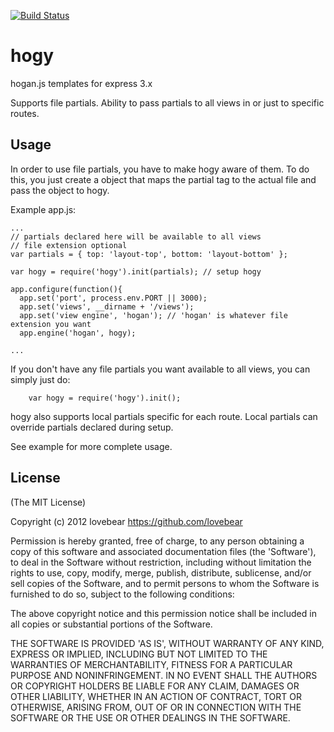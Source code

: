 [![Build Status](https://travis-ci.org/lovebear/hogy.png)](https://travis-ci.org/lovebear/hogy)

# hogy
hogan.js templates for express 3.x

Supports file partials. Ability to pass partials to all views in or just to specific routes.

## Usage

In order to use file partials, you have to make hogy aware of them. To do this, you just create a object that maps the partial tag to the actual file and pass the object to hogy.

Example app.js:
```
...
// partials declared here will be available to all views
// file extension optional
var partials = { top: 'layout-top', bottom: 'layout-bottom' };

var hogy = require('hogy').init(partials); // setup hogy

app.configure(function(){
  app.set('port', process.env.PORT || 3000);
  app.set('views', __dirname + '/views');
  app.set('view engine', 'hogan'); // 'hogan' is whatever file extension you want
  app.engine('hogan', hogy);

...
```

If you don't have any file partials you want available to all views, you can simply just do:
```
    var hogy = require('hogy').init();
```

hogy also supports local partials specific for each route.
Local partials can override partials declared during setup.

See example for more complete usage.

## License

(The MIT License)

Copyright (c) 2012 lovebear <https://github.com/lovebear>

Permission is hereby granted, free of charge, to any person obtaining a copy of this software and associated documentation files (the 'Software'), to deal in the Software without restriction, including without limitation the rights to use, copy, modify, merge, publish, distribute, sublicense, and/or sell copies of the Software, and to permit persons to whom the Software is furnished to do so, subject to the following conditions:

The above copyright notice and this permission notice shall be included in all copies or substantial portions of the Software.

THE SOFTWARE IS PROVIDED 'AS IS', WITHOUT WARRANTY OF ANY KIND, EXPRESS OR IMPLIED, INCLUDING BUT NOT LIMITED TO THE WARRANTIES OF MERCHANTABILITY, FITNESS FOR A PARTICULAR PURPOSE AND NONINFRINGEMENT. IN NO EVENT SHALL THE AUTHORS OR COPYRIGHT HOLDERS BE LIABLE FOR ANY CLAIM, DAMAGES OR OTHER LIABILITY, WHETHER IN AN ACTION OF CONTRACT, TORT OR OTHERWISE, ARISING FROM, OUT OF OR IN CONNECTION WITH THE SOFTWARE OR THE USE OR OTHER DEALINGS IN THE SOFTWARE.
